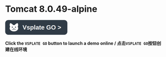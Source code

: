 # Tomcat 8.0.49-alpine

<a href="https://www.vsplate.com/?docker-compose=https://github.com/vsplate/dcenvs/tomcat/8.0.49-alpine"><img alt="VSPLATE GO" src="https://raw.githubusercontent.com/vsplate/images/master/vsgo_btn.png" width="200px"></a>

**Click the `VSPLATE GO` button to launch a demo online / 点击`VSPLATE GO`按钮创建在线环境**